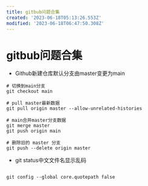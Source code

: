 ```yaml
---
title: gitbub问题合集
created: '2023-06-18T05:13:26.553Z'
modified: '2023-06-18T06:47:50.308Z'
---
```


# gitbub问题合集

- Github新建仓库默认分支由master变更为main
```shell
# 切换到main分支
git checkout main

# pull master最新数据
git pull origin master --allow-unrelated-histories

# main合并master分支数据
git merge master
git push origin main

# 删除旧的 master 分支
git push --delete origin master
```

- git status中文文件名显示乱码
```shell

git config --global core.quotepath false
```
